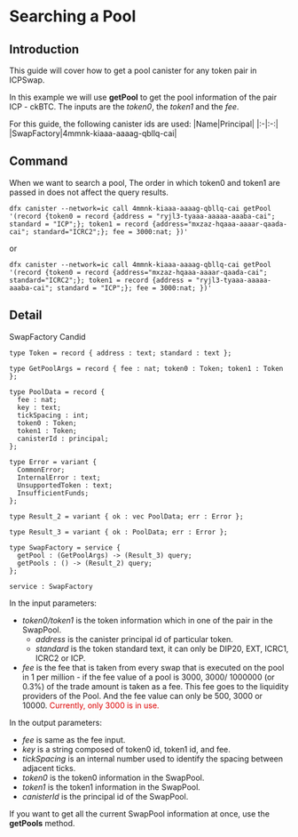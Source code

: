 # Searching a Pool

## Introduction

This guide will cover how to get a pool canister for any token pair in ICPSwap.

In this example we will use 
**getPool** to get the pool information of the pair ICP - ckBTC. The inputs are the *token0*, the *token1* and the *fee*.

For this guide, the following canister ids are used:
|Name|Principal|
|:-|:-:|
|SwapFactory|4mmnk-kiaaa-aaaag-qbllq-cai|

## Command

When we want to search a pool, The order in which token0 and token1 are passed in does not affect the query results.

```
dfx canister --network=ic call 4mmnk-kiaaa-aaaag-qbllq-cai getPool '(record {token0 = record {address = "ryjl3-tyaaa-aaaaa-aaaba-cai"; standard = "ICP";}; token1 = record {address="mxzaz-hqaaa-aaaar-qaada-cai"; standard="ICRC2";}; fee = 3000:nat; })'
```
or
```
dfx canister --network=ic call 4mmnk-kiaaa-aaaag-qbllq-cai getPool '(record {token0 = record {address="mxzaz-hqaaa-aaaar-qaada-cai"; standard="ICRC2";}; token1 = record {address = "ryjl3-tyaaa-aaaaa-aaaba-cai"; standard = "ICP";}; fee = 3000:nat; })'
```

## Detail

SwapFactory Candid

```
type Token = record { address : text; standard : text };

type GetPoolArgs = record { fee : nat; token0 : Token; token1 : Token };

type PoolData = record {
  fee : nat;
  key : text;
  tickSpacing : int;
  token0 : Token;
  token1 : Token;
  canisterId : principal;
};

type Error = variant {
  CommonError;
  InternalError : text;
  UnsupportedToken : text;
  InsufficientFunds;
};

type Result_2 = variant { ok : vec PoolData; err : Error };

type Result_3 = variant { ok : PoolData; err : Error };

type SwapFactory = service {
  getPool : (GetPoolArgs) -> (Result_3) query;
  getPools : () -> (Result_2) query;
};

service : SwapFactory
```

In the input parameters:
+ *token0/token1* is the token information which in one of the pair in the SwapPool.
  + *address* is the canister principal id of particular token.
  + *standard* is the token standard text, it can only be DIP20, EXT, ICRC1, ICRC2 or ICP.
+ *fee* is the fee that is taken from every swap that is executed on the pool in 1 per million - if the fee value of a pool is 3000, 3000/ 1000000 (or 0.3%) of the trade amount is taken as a fee. This fee goes to the liquidity providers of the Pool. And the fee value can only be 500, 3000 or 10000. <font color="#dd0000">Currently, only 3000 is in use.</font>

In the output parameters:
+ *fee* is same as the fee input.
+ *key* is a string composed of token0 id, token1 id, and fee.
+ *tickSpacing* is an internal number used to identify the spacing between adjacent ticks.
+ *token0* is the token0 information in the SwapPool.
+ *token1* is the token1 information in the SwapPool.
+ *canisterId* is the principal id of the SwapPool.

If you want to get all the current SwapPool information at once, use the **getPools** method.